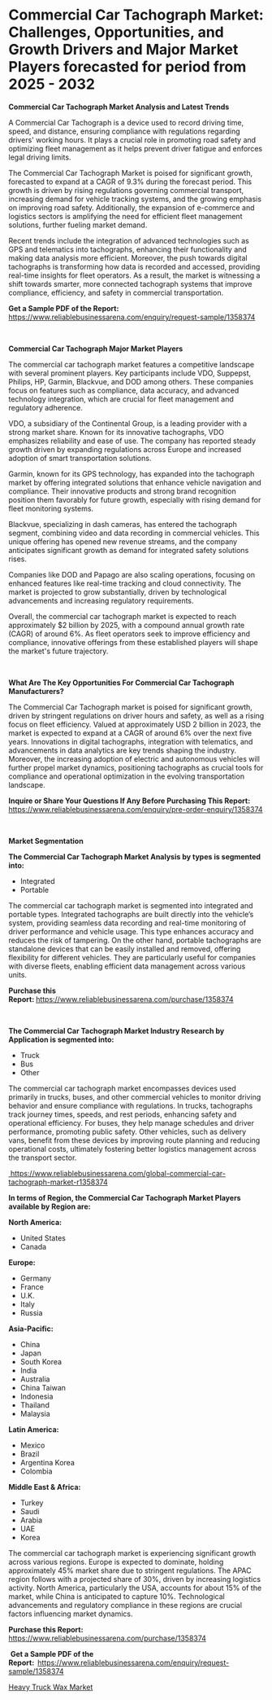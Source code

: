 <p><h1>Commercial Car Tachograph Market: Challenges, Opportunities, and Growth Drivers and Major Market Players forecasted for period from 2025 - 2032</h1></p><p><strong>Commercial Car Tachograph Market Analysis and Latest Trends</strong></p>
<p><p>A Commercial Car Tachograph is a device used to record driving time, speed, and distance, ensuring compliance with regulations regarding drivers' working hours. It plays a crucial role in promoting road safety and optimizing fleet management as it helps prevent driver fatigue and enforces legal driving limits.</p><p>The Commercial Car Tachograph Market is poised for significant growth, forecasted to expand at a CAGR of 9.3% during the forecast period. This growth is driven by rising regulations governing commercial transport, increasing demand for vehicle tracking systems, and the growing emphasis on improving road safety. Additionally, the expansion of e-commerce and logistics sectors is amplifying the need for efficient fleet management solutions, further fueling market demand.</p><p>Recent trends include the integration of advanced technologies such as GPS and telematics into tachographs, enhancing their functionality and making data analysis more efficient. Moreover, the push towards digital tachographs is transforming how data is recorded and accessed, providing real-time insights for fleet operators. As a result, the market is witnessing a shift towards smarter, more connected tachograph systems that improve compliance, efficiency, and safety in commercial transportation.</p></p>
<p><strong>Get a Sample PDF of the Report:&nbsp;</strong> <a href="https://www.reliablebusinessarena.com/enquiry/request-sample/1358374?utm_campaign=2988&utm_medium=2&utm_source=Github&utm_content=ia&utm_term=30032025&utm_id=commercial-car-tachograph">https://www.reliablebusinessarena.com/enquiry/request-sample/1358374</a></p>
<p>&nbsp;</p>
<p><strong>Commercial Car Tachograph Major Market Players</strong></p>
<p><p>The commercial car tachograph market features a competitive landscape with several prominent players. Key participants include VDO, Suppepst, Philips, HP, Garmin, Blackvue, and DOD among others. These companies focus on features such as compliance, data accuracy, and advanced technology integration, which are crucial for fleet management and regulatory adherence.</p><p>VDO, a subsidiary of the Continental Group, is a leading provider with a strong market share. Known for its innovative tachographs, VDO emphasizes reliability and ease of use. The company has reported steady growth driven by expanding regulations across Europe and increased adoption of smart transportation solutions.</p><p>Garmin, known for its GPS technology, has expanded into the tachograph market by offering integrated solutions that enhance vehicle navigation and compliance. Their innovative products and strong brand recognition position them favorably for future growth, especially with rising demand for fleet monitoring systems.</p><p>Blackvue, specializing in dash cameras, has entered the tachograph segment, combining video and data recording in commercial vehicles. This unique offering has opened new revenue streams, and the company anticipates significant growth as demand for integrated safety solutions rises.</p><p>Companies like DOD and Papago are also scaling operations, focusing on enhanced features like real-time tracking and cloud connectivity. The market is projected to grow substantially, driven by technological advancements and increasing regulatory requirements.</p><p>Overall, the commercial car tachograph market is expected to reach approximately $2 billion by 2025, with a compound annual growth rate (CAGR) of around 6%. As fleet operators seek to improve efficiency and compliance, innovative offerings from these established players will shape the market's future trajectory.</p></p>
<p>&nbsp;</p>
<p><strong>What Are The Key Opportunities For Commercial Car Tachograph Manufacturers?</strong></p>
<p><p>The Commercial Car Tachograph market is poised for significant growth, driven by stringent regulations on driver hours and safety, as well as a rising focus on fleet efficiency. Valued at approximately USD 2 billion in 2023, the market is expected to expand at a CAGR of around 6% over the next five years. Innovations in digital tachographs, integration with telematics, and advancements in data analytics are key trends shaping the industry. Moreover, the increasing adoption of electric and autonomous vehicles will further propel market dynamics, positioning tachographs as crucial tools for compliance and operational optimization in the evolving transportation landscape.</p></p>
<p><strong>Inquire or Share Your Questions If Any Before Purchasing This Report:</strong> <a href="https://www.reliablebusinessarena.com/enquiry/pre-order-enquiry/1358374?utm_campaign=2988&utm_medium=2&utm_source=Github&utm_content=ia&utm_term=30032025&utm_id=commercial-car-tachograph">https://www.reliablebusinessarena.com/enquiry/pre-order-enquiry/1358374</a></p>
<p>&nbsp;</p>
<p><strong>Market Segmentation</strong></p>
<p><strong>The Commercial Car Tachograph Market Analysis by types is segmented into:</strong></p>
<p><ul><li>Integrated</li><li>Portable</li></ul></p>
<p><p>The commercial car tachograph market is segmented into integrated and portable types. Integrated tachographs are built directly into the vehicle’s system, providing seamless data recording and real-time monitoring of driver performance and vehicle usage. This type enhances accuracy and reduces the risk of tampering. On the other hand, portable tachographs are standalone devices that can be easily installed and removed, offering flexibility for different vehicles. They are particularly useful for companies with diverse fleets, enabling efficient data management across various units.</p></p>
<p><strong>Purchase this Report:&nbsp;</strong><a href="https://www.reliablebusinessarena.com/purchase/1358374?utm_campaign=2988&utm_medium=2&utm_source=Github&utm_content=ia&utm_term=30032025&utm_id=commercial-car-tachograph">https://www.reliablebusinessarena.com/purchase/1358374</a></p>
<p>&nbsp;</p>
<p><strong>The Commercial Car Tachograph Market Industry Research by Application is segmented into:</strong></p>
<p><ul><li>Truck</li><li>Bus</li><li>Other</li></ul></p>
<p><p>The commercial car tachograph market encompasses devices used primarily in trucks, buses, and other commercial vehicles to monitor driving behavior and ensure compliance with regulations. In trucks, tachographs track journey times, speeds, and rest periods, enhancing safety and operational efficiency. For buses, they help manage schedules and driver performance, promoting public safety. Other vehicles, such as delivery vans, benefit from these devices by improving route planning and reducing operational costs, ultimately fostering better logistics management across the transport sector.</p></p>
<p><a href="https://www.reliablebusinessarena.com/global-commercial-car-tachograph-market-r1358374?utm_campaign=2988&utm_medium=2&utm_source=Github&utm_content=ia&utm_term=30032025&utm_id=commercial-car-tachograph">&nbsp;https://www.reliablebusinessarena.com/global-commercial-car-tachograph-market-r1358374</a></p>
<p><strong>In terms of Region, the Commercial Car Tachograph Market Players available by Region are:</strong></p>
<p>
    <p> <strong> North America: </strong>
        <ul>
            <li>United States</li>
            <li>Canada</li>
        </ul>
        </p> 
    <p> <strong> Europe: </strong>
        <ul>
            <li>Germany</li>
            <li>France</li>
            <li>U.K.</li>
            <li>Italy</li>
            <li>Russia</li>
        </ul>
        </p> 
    <p> <strong> Asia-Pacific: </strong>
        <ul>
            <li>China</li>
            <li>Japan</li>
            <li>South Korea</li>
            <li>India</li>
            <li>Australia</li>
            <li>China Taiwan</li>
            <li>Indonesia</li>
            <li>Thailand</li>
            <li>Malaysia</li>
        </ul>
        </p> 
    <p> <strong> Latin America: </strong>
        <ul>
            <li>Mexico</li>
            <li>Brazil</li>
            <li>Argentina Korea</li>
            <li>Colombia</li>
        </ul>
        </p> 
    <p> <strong> Middle East & Africa: </strong>
        <ul>
            <li>Turkey</li>
            <li>Saudi</li>
            <li>Arabia</li>
            <li>UAE</li>
            <li>Korea</li>
        </ul>
    </p>
    </p>
<p><p>The commercial car tachograph market is experiencing significant growth across various regions. Europe is expected to dominate, holding approximately 45% market share due to stringent regulations. The APAC region follows with a projected share of 30%, driven by increasing logistics activity. North America, particularly the USA, accounts for about 15% of the market, while China is anticipated to capture 10%. Technological advancements and regulatory compliance in these regions are crucial factors influencing market dynamics.</p></p>
<p><strong>Purchase this Report: </strong><a href="https://www.reliablebusinessarena.com/purchase/1358374?utm_campaign=2988&utm_medium=2&utm_source=Github&utm_content=ia&utm_term=30032025&utm_id=commercial-car-tachograph">https://www.reliablebusinessarena.com/purchase/1358374</a></p>
<p>&nbsp;<strong>Get a Sample PDF of the Report:&nbsp;&nbsp;</strong><a href="https://www.reliablebusinessarena.com/enquiry/request-sample/1358374?utm_campaign=2988&utm_medium=2&utm_source=Github&utm_content=ia&utm_term=30032025&utm_id=commercial-car-tachograph">https://www.reliablebusinessarena.com/enquiry/request-sample/1358374</a></p>
<p><strong></strong></p>
<p><p><a href="https://github.com/pidlisseas/Market-Research-Report-List-1/blob/main/heavy-truck-wax-market.md?utm_campaign=2988&utm_medium=2&utm_source=Github&utm_content=ia&utm_term=30032025&utm_id=commercial-car-tachograph">Heavy Truck Wax Market</a></p></p>